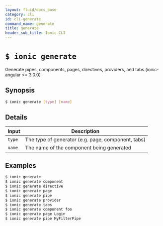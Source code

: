 ```yaml
---
layout: fluid/docs_base
category: cli
id: cli-generate
command_name: generate
title: generate
header_sub_title: Ionic CLI
---
```


# `$ ionic generate`

Generate pipes, components, pages, directives, providers, and tabs (ionic-angular >= 3.0.0)
## Synopsis

```bash
$ ionic generate [type] [name]
```
  
## Details


Input | Description
----- | ----------
`type` | The type of generator (e.g. page, component, tabs)
`name` | The name of the component being generated




## Examples

```bash
$ ionic generate 
$ ionic generate component
$ ionic generate directive
$ ionic generate page
$ ionic generate pipe
$ ionic generate provider
$ ionic generate tabs
$ ionic generate component foo
$ ionic generate page Login
$ ionic generate pipe MyFilterPipe
```
